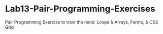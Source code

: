 # Lab13-Pair-Programming-Exercises
Pair Programming Exercise to train the mind: Loops &amp; Arrays, Forms, &amp; CSS Grid
